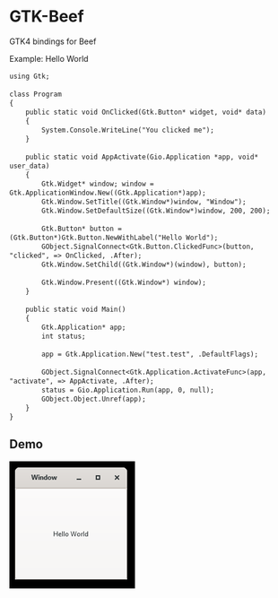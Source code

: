 # GTK-Beef

GTK4 bindings for Beef

Example: Hello World

```beef
using Gtk;

class Program
{
	public static void OnClicked(Gtk.Button* widget, void* data)
	{
		System.Console.WriteLine("You clicked me");
	}

	public static void AppActivate(Gio.Application *app, void* user_data)
	{
		Gtk.Widget* window; window = Gtk.ApplicationWindow.New((Gtk.Application*)app);
		Gtk.Window.SetTitle((Gtk.Window*)window, "Window");
		Gtk.Window.SetDefaultSize((Gtk.Window*)window, 200, 200);

		Gtk.Button* button = (Gtk.Button*)Gtk.Button.NewWithLabel("Hello World");
		GObject.SignalConnect<Gtk.Button.ClickedFunc>(button, "clicked", => OnClicked, .After);
		Gtk.Window.SetChild((Gtk.Window*)(window), button);

		Gtk.Window.Present((Gtk.Window*) window);
	}

	public static void Main()
	{
		Gtk.Application* app;
		int status;

		app = Gtk.Application.New("test.test", .DefaultFlags);

		GObject.SignalConnect<Gtk.Application.ActivateFunc>(app, "activate", => AppActivate, .After);
		status = Gio.Application.Run(app, 0, null);
		GObject.Object.Unref(app);
	}
}
```


## Demo

![Hello World](https://github.com/hermansimensen/gtk-beef/blob/main/helloworld.PNG?raw=true)
